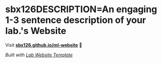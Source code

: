 
# sbx126DESCRIPTION=An engaging 1-3 sentence description of your lab.'s Website

Visit **[sbx126.github.io/ml-website](https://sbx126.github.io/ml-website)** 🚀

_Built with [Lab Website Template](https://greene-lab.gitbook.io/lab-website-template-docs)_
